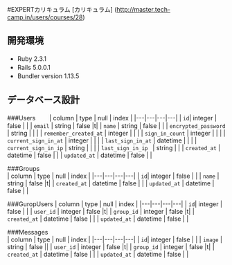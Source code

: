 #EXPERTカリキュラム
[カリキュラム] (http://master.tech-camp.in/users/courses/28)

## 開発環境
* Ruby 2.3.1　　
* Rails 5.0.0.1　　
* Bundler version 1.13.5　　
  
## データベース設計  

###Users　　
| column | type | null | index |
|---|---|---|---|
| `id`| integer  | false | |
| `email` | string | false |t|
| `name` | string | false | |
| `encrypted_password` | string |  | |
| `remember_created_at` | integer |  | |
| `sign_in_count` | integer |  | |
| `current_sign_in_at` | integer |  | |
| `last_sign_in_at` | datetime |  | |
| `current_sign_in_ip` | string |  | |
| `last_sign_in_ip ` | string |  |
| `created_at` | datetime | false | |
| `updated_at` | datetime | false | |

###Groups  
| column | type | null | index |
|---|---|---|---|
| `id`| integer  | false | |
| `name` | string | false |t|
| `created_at` | datetime | false | |
| `updated_at` | datetime | false | |

###GuropUsers
| column | type | null | index |
|---|---|---|---|
| `id`| integer  | false | |
| `user_id` | integer | false |t|
| `group_id` | integer | false |t|
| `created_at` | datetime | false | |
| `updated_at` | datetime | false | |

###Messages  
| column | type | null | index |
|---|---|---|---|
| `id`| integer  | false | |
| `image` | string | false ||
| `user_id` | integer | false |t|
| `group_id` | integer | false |t|
| `created_at` | datetime | false | |
| `updated_at` | datetime | false | |

